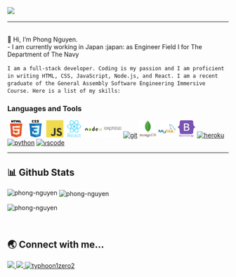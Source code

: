 ![](https://komarev.com/ghpvc/?username=your-github-typhoon1zero2&label=PROFILE+VIEWS)
<hr />
<br />
👋 Hi, I’m Phong Nguyen. 
<br />
- I am currently working in Japan :japan:	 as Engineer Field I for The Department of The Navy

<br />
 
`I am a full-stack developer. Coding is my passion and I am proficient in writing HTML, CSS, JavaScript, Node.js, and React. I am a recent graduate of the General Assembly Software Engineering Immersive Course.
 Here is a list of my skills:`

### Languages and Tools

<a href="https://www.w3.org/html/" target="_blank" rel="noreferrer"><img src="https://raw.githubusercontent.com/devicons/devicon/master/icons/html5/html5-original-wordmark.svg" alt="html5" width="40" height="40"/></a>
<a href="https://www.w3schools.com/css/" target="_blank" rel="noreferrer"><img src="https://raw.githubusercontent.com/devicons/devicon/master/icons/css3/css3-original-wordmark.svg" alt="css3" width="40" height="40"/></a>
<a href="https://developer.mozilla.org/en-US/docs/Web/JavaScript" target="_blank" rel="noreferrer"><img src="https://raw.githubusercontent.com/devicons/devicon/master/icons/javascript/javascript-original.svg" alt="javascript" width="40" height="40"/></a>
<a href="https://reactjs.org/" target="_blank" rel="noreferrer"><img src="https://raw.githubusercontent.com/devicons/devicon/master/icons/react/react-original-wordmark.svg" alt="react" width="40" height="40"/></a>
<a href="https://nodejs.org" target="_blank" rel="noreferrer"><img src="https://raw.githubusercontent.com/devicons/devicon/master/icons/nodejs/nodejs-original-wordmark.svg" alt="nodejs" width="40" height="40"/></a>
<a href="https://expressjs.com" target="_blank" rel="noreferrer"><img src="https://raw.githubusercontent.com/devicons/devicon/master/icons/express/express-original-wordmark.svg" alt="express" width="40" height="40"/></a>
<a href="https://git-scm.com/" target="_blank" rel="noreferrer"><img src="https://www.vectorlogo.zone/logos/git-scm/git-scm-icon.svg" alt="git" width="40" height="40"/></a>
<a href="https://www.mongodb.com/" target="_blank" rel="noreferrer"><img src="https://raw.githubusercontent.com/devicons/devicon/master/icons/mongodb/mongodb-original-wordmark.svg" alt="mongodb" width="40" height="40"/></a>
<a href="https://www.mysql.com/" target="_blank" rel="noreferrer"><img src="https://raw.githubusercontent.com/devicons/devicon/master/icons/mysql/mysql-original-wordmark.svg" alt="mysql" width="40" height="40"/></a>
<a href="https://getbootstrap.com" target="_blank" rel="noreferrer"><img src="https://raw.githubusercontent.com/devicons/devicon/master/icons/bootstrap/bootstrap-plain-wordmark.svg" alt="bootstrap" width="40" height="40"/></a>
<a href="https://heroku.com" target="_blank" rel="noreferrer"><img src="https://www.vectorlogo.zone/logos/heroku/heroku-icon.svg" alt="heroku" width="40" height="40"/></a>
<a href="https://www.python.org" target="_blank" rel="noreferrer"><img src="https://cdn.jsdelivr.net/gh/devicons/devicon/icons/python/python-original-wordmark.svg" alt="python" width="40" height="40"/></a>
<a href="https://code.visualstudio.com/" target="_blank" rel="noreferrer"><img src="https://cdn.jsdelivr.net/gh/devicons/devicon/icons/vscode/vscode-original.svg" alt="vscode" width="40" height="40"/></a>
<hr />


## :bar_chart: Github Stats

<p><img align="left" src="https://github-readme-stats.vercel.app/api/top-langs?username=typhoon1zero2&show_icons=true&locale=en&layout=compact" alt="phong-nguyen" /></p>

<p>&nbsp;<img align="center" src="https://github-readme-stats.vercel.app/api?username=typhoon1zero2&show_icons=true&locale=en" alt="phong-nguyen" /></p>

<p><img align="center" src="https://github-readme-streak-stats.herokuapp.com/?user=typhoon1zero2&" alt="phong-nguyen" /></p>

<br />

## :earth_asia: Connect with me...

<p>
  <a href="https://www.linkedin.com/in/phong-nguyen-b9520b22b/">
    <img
      src="https://img.shields.io/badge/-LINKEDIN-0077B5?style=for-the-badge&logo=linkedin&logoColor=white"
    />
  </a>
  <a href="mailto:typhoon1zero2@gmail.com">
    <img
      src="https://img.shields.io/badge/-GMAIL-D14836?style=for-the-badge&logo=gmail&logoColor=white"
    />
  </a>
<a href="https://codesandbox.com/typhoon1zero2" target="blank"><img src="https://raw.githubusercontent.com/rahuldkjain/github-profile-readme-generator/master/src/images/icons/Social/codesandbox.svg" alt="typhoon1zero2" height="30" width="40"/></a>

</p>
<!---
typhoon1zero2/typhoon1zero2 is a ✨ special ✨ repository because its `README.md` (this file) appears on your GitHub profile.
You can click the Preview link to take a look at your changes.
--->
